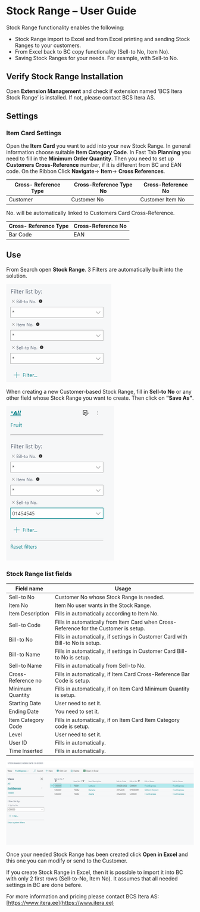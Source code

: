 # Stock Range – User Guide

Stock Range functionality enables the following:

* Stock Range import to Excel and from Excel printing and sending Stock Ranges to your customers.
* From Excel back to BC copy functionality (Sell-to No, Item No).
* Saving Stock Ranges for your needs. For example, with Sell-to No. 

## Verify Stock Range Installation

Open **Extension Management** and check if extension named ‘BCS Itera Stock Range’ is installed. If not, please contact BCS Itera AS.  

## Settings

### Item Card Settings

Open the **Item Card** you want to add into your new Stock Range. 
In general information choose suitable **Item Category Code**. 
In Fast Tab **Planning** you need to fill in the **Minimum Order Quantity**.
Then you need to set up **Customers Cross-Reference** number, if it is different from BC and EAN code. 
On the Ribbon Click **Navigate**-> **Item**-> **Cross References**.

|**Cross- Reference Type**|**Cross-Reference Type No**|**Cross-Reference No**|
|-|-|-|
|Customer|Customer No|Customer Item No|

No. will be automatically linked to Customers Card Cross-Reference.

|**Cross- Reference Type**|**Cross-Reference No**|
|-|-|
|Bar Code|EAN|

## Use

From Search open **Stock Range**.
3 Filters are automatically built into the solution.

![StockRangeFilter](StockRangeFilter.png)

When creating a new Customer-based Stock Range, fill in **Sell-to No** or any other field whose Stock Range you want to create. Then click on **"Save As"**.

![StockRangeFilterCustomer](StockRangeFilterCustomer.png)

### Stock Range list fields

|**Field name**|**Usage**|
|-|-|
|Sell-to No|Customer No whose Stock Range is needed.|
|Item No|Item No user wants in the Stock Range.|
|Item Description|Fills in automatically according to Item No.|
|Sell-to Code|Fills in automatically from Item Card when Cross-Reference for the Customer is setup.|
|Bill-to No|Fills in automatically, if settings in Customer Card with Bill-to No is setup.|
|Bill-to Name|Fills in automatically, if settings in Customer Card Bill-to No is setup.|
|Sell-to Name|Fills in automatically from Sell-to No.|
|Cross-Reference no|Fills in automatically, if Item Card Cross-Reference Bar Code is setup.|
|Minimum Quantity|Fills in automatically, if on Item Card Minimum Quantity is setup.|
|Starting Date|User need to set it.|
|Ending Date|You need to set it.|
|Item Category Code|Fills in automatically, if on Item Card Item Category code is setup.|
|Level |User need to set it.|
|User ID|Fills in automatically.|
|Time Inserted|Fills in automatically.|

![StockRangeList](StockRangeList.png)

Once your needed Stock Range has been created click **Open in Excel** and this one you can modify or send to the Customer.

If you create Stock Range in Excel, then it is possible to import it into BC with only 2 first rows (Sell-to-No, Item No).  It assumes that all needed settings in BC are done before. 

For more information and pricing please contact BCS Itera AS:
[https://www.itera.ee](https://www.itera.ee)
